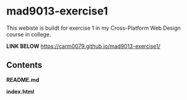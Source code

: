 # mad9013-exercise1

This webiste is buildt for exercise 1 in my Cross-Platform Web Design course in college.

**LINK BELOW**
https://carm0079.github.io/mad9013-exercise1/

## Contents

**README.md**

**index.html**
